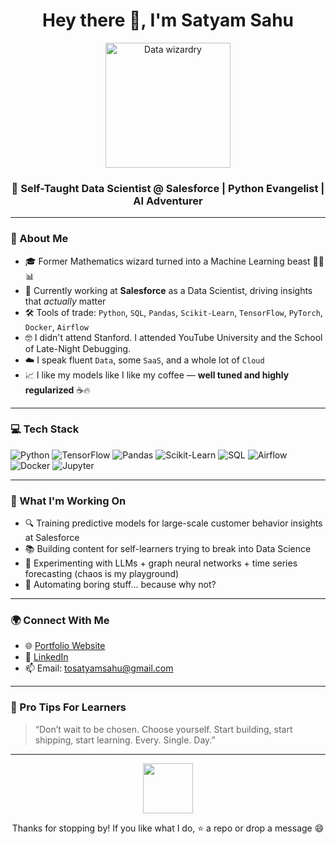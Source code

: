 <!-- Profile README for Satyam Sahu -->

<h1 align="center">Hey there 👋, I'm Satyam Sahu</h1>

<p align="center">
  <img src="https://media.giphy.com/media/qgQUggAC3Pfv687qPC/giphy.gif" width="200" alt="Data wizardry">
</p>

<h3 align="center">🚀 Self-Taught Data Scientist @ Salesforce | Python Evangelist | AI Adventurer</h3>

---

### 🧠 About Me

- 🎓 Former Mathematics wizard turned into a Machine Learning beast 🧙‍♂️📊
- 🏢 Currently working at **Salesforce** as a Data Scientist, driving insights that *actually* matter
- 🛠️ Tools of trade: `Python`, `SQL`, `Pandas`, `Scikit-Learn`, `TensorFlow`, `PyTorch`, `Docker`, `Airflow`
- 🤓 I didn't attend Stanford. I attended YouTube University and the School of Late-Night Debugging.
- ☁️ I speak fluent `Data`, some `SaaS`, and a whole lot of `Cloud`
- 📈 I like my models like I like my coffee — **well tuned and highly regularized** ☕️🔥

---

### 💻 Tech Stack

![Python](https://img.shields.io/badge/Python-%2314354C.svg?style=flat&logo=python&logoColor=white)
![TensorFlow](https://img.shields.io/badge/TensorFlow-%23FF6F00.svg?style=flat&logo=tensorflow&logoColor=white)
![Pandas](https://img.shields.io/badge/Pandas-%23150458.svg?style=flat&logo=pandas&logoColor=white)
![Scikit-Learn](https://img.shields.io/badge/Scikit--Learn-F7931E?style=flat&logo=scikit-learn&logoColor=white)
![SQL](https://img.shields.io/badge/SQL-%2300748F.svg?style=flat&logo=mysql&logoColor=white)
![Airflow](https://img.shields.io/badge/Airflow-%2324302e.svg?style=flat&logo=apache-airflow)
![Docker](https://img.shields.io/badge/Docker-%230db7ed.svg?style=flat&logo=docker&logoColor=white)
![Jupyter](https://img.shields.io/badge/Jupyter-F37626.svg?style=flat&logo=Jupyter&logoColor=white)

---

### 🧪 What I'm Working On

- 🔍 Training predictive models for large-scale customer behavior insights at Salesforce
- 📚 Building content for self-learners trying to break into Data Science
- 🧠 Experimenting with LLMs + graph neural networks + time series forecasting (chaos is my playground)
- 🔄 Automating boring stuff... because why not?

---

### 🌍 Connect With Me

- 🌐 [Portfolio Website](commingsoon...)
- 💼 [LinkedIn](https://linkedin.com/in/satyam-shivam-sahu/)
- 📫 Email: tosatyamsahu@gmail.com

---

### 🧠 Pro Tips For Learners

> “Don’t wait to be chosen. Choose yourself. Start building, start shipping, start learning. Every. Single. Day.”

---

<p align="center">
  <img src="https://media.giphy.com/media/hvRJCLFzcasrR4ia7z/giphy.gif" width="80"/>
</p>

<p align="center">
  Thanks for stopping by! If you like what I do, ⭐️ a repo or drop a message 😄
</p>
